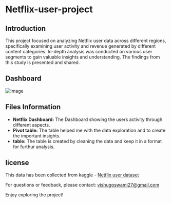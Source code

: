 # Netflix-user-project

## Introduction
This project focused on analyzing Netflix user data across different regions, specifically examining user activity and revenue generated by different content categories. In-depth analysis was conducted on various user segments to gain valuable insights and understanding. The findings from this study is presented and shared.

## Dashboard

![image](https://github.com/Bishalg27/Netflix-user-project/assets/107564589/059c5fad-bb16-4fcf-9d54-57678ed71452)

## Files Information
- **Netflix Dashboard:** The Dashboard showing the users activity through different aspects.
-  **Pivot table:**      The table helped me with the data exploration and to create the important insights.
-  **table:**            The table is created by cleaning the data and keep it in a format for furthur analysis. 


## license 
 This data has been collected from kaggle - [Netflix user dataset](https://www.kaggle.com/datasets/arnavsmayan/netflix-userbase-dataset/)
 
 
For questions or feedback, please contact: vishugoswami27@gmail.com

Enjoy exploring the project!
